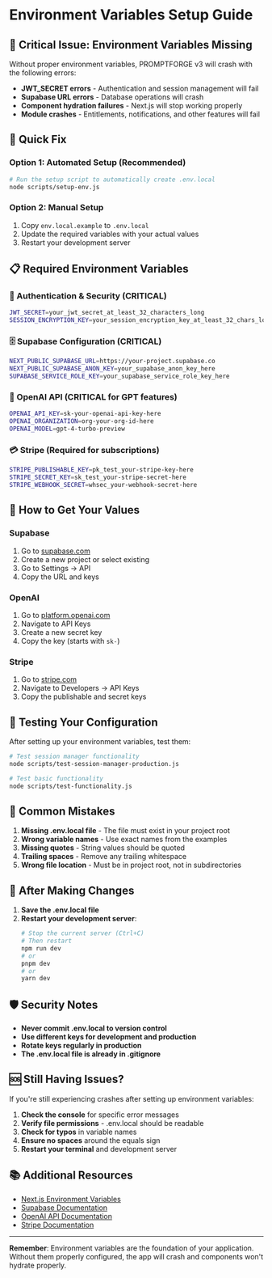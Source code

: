 # Environment Variables Setup Guide

## 🚨 Critical Issue: Environment Variables Missing

Without proper environment variables, PROMPTFORGE v3 will crash with the following errors:
- **JWT_SECRET errors** - Authentication and session management will fail
- **Supabase URL errors** - Database operations will crash
- **Component hydration failures** - Next.js will stop working properly
- **Module crashes** - Entitlements, notifications, and other features will fail

## 🚀 Quick Fix

### Option 1: Automated Setup (Recommended)
```bash
# Run the setup script to automatically create .env.local
node scripts/setup-env.js
```

### Option 2: Manual Setup
1. Copy `env.local.example` to `.env.local`
2. Update the required variables with your actual values
3. Restart your development server

## 📋 Required Environment Variables

### 🔐 Authentication & Security (CRITICAL)
```bash
JWT_SECRET=your_jwt_secret_at_least_32_characters_long
SESSION_ENCRYPTION_KEY=your_session_encryption_key_at_least_32_chars_long
```

### 🗄️ Supabase Configuration (CRITICAL)
```bash
NEXT_PUBLIC_SUPABASE_URL=https://your-project.supabase.co
NEXT_PUBLIC_SUPABASE_ANON_KEY=your_supabase_anon_key_here
SUPABASE_SERVICE_ROLE_KEY=your_supabase_service_role_key_here
```

### 🤖 OpenAI API (CRITICAL for GPT features)
```bash
OPENAI_API_KEY=sk-your-openai-api-key-here
OPENAI_ORGANIZATION=org-your-org-id-here
OPENAI_MODEL=gpt-4-turbo-preview
```

### 💳 Stripe (Required for subscriptions)
```bash
STRIPE_PUBLISHABLE_KEY=pk_test_your-stripe-key-here
STRIPE_SECRET_KEY=sk_test_your-stripe-secret-here
STRIPE_WEBHOOK_SECRET=whsec_your-webhook-secret-here
```

## 🔧 How to Get Your Values

### Supabase
1. Go to [supabase.com](https://supabase.com)
2. Create a new project or select existing
3. Go to Settings → API
4. Copy the URL and keys

### OpenAI
1. Go to [platform.openai.com](https://platform.openai.com)
2. Navigate to API Keys
3. Create a new secret key
4. Copy the key (starts with `sk-`)

### Stripe
1. Go to [stripe.com](https://stripe.com)
2. Navigate to Developers → API Keys
3. Copy the publishable and secret keys

## 🧪 Testing Your Configuration

After setting up your environment variables, test them:

```bash
# Test session manager functionality
node scripts/test-session-manager-production.js

# Test basic functionality
node scripts/test-functionality.js
```

## 🚫 Common Mistakes

1. **Missing .env.local file** - The file must exist in your project root
2. **Wrong variable names** - Use exact names from the examples
3. **Missing quotes** - String values should be quoted
4. **Trailing spaces** - Remove any trailing whitespace
5. **Wrong file location** - Must be in project root, not in subdirectories

## 🔄 After Making Changes

1. **Save the .env.local file**
2. **Restart your development server**:
   ```bash
   # Stop the current server (Ctrl+C)
   # Then restart
   npm run dev
   # or
   pnpm dev
   # or
   yarn dev
   ```

## 🛡️ Security Notes

- **Never commit .env.local to version control**
- **Use different keys for development and production**
- **Rotate keys regularly in production**
- **The .env.local file is already in .gitignore**

## 🆘 Still Having Issues?

If you're still experiencing crashes after setting up environment variables:

1. **Check the console** for specific error messages
2. **Verify file permissions** - .env.local should be readable
3. **Check for typos** in variable names
4. **Ensure no spaces** around the equals sign
5. **Restart your terminal** and development server

## 📚 Additional Resources

- [Next.js Environment Variables](https://nextjs.org/docs/basic-features/environment-variables)
- [Supabase Documentation](https://supabase.com/docs)
- [OpenAI API Documentation](https://platform.openai.com/docs)
- [Stripe Documentation](https://stripe.com/docs)

---

**Remember**: Environment variables are the foundation of your application. Without them properly configured, the app will crash and components won't hydrate properly.
